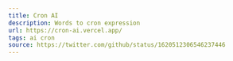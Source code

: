 ```yaml
---
title: Cron AI
description: Words to cron expression
url: https://cron-ai.vercel.app/
tags: ai cron
source: https://twitter.com/github/status/1620512306546237446
---
```

